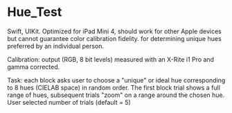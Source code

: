 # Hue_Test
Swift, UIKit. Optimized for iPad Mini 4, should work for other Apple devices but cannot guarantee color calibration fidelity. for determining unique hues preferred by an individual person.

Calibration: output (RGB, 8 bit levels) measured with an X-Rite i1 Pro and gamma corrected.

Task: each block asks user to choose a "unique" or ideal hue corresponding to 8 hues (CIELAB space) in random order. The first block trial shows a full range of hues, subsequent trials  "zoom" on a range around the chosen hue. User selected number of trials (default = 5)
